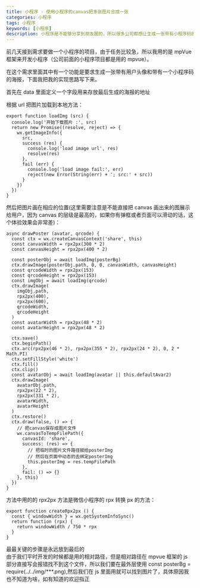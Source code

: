 ```yaml
---
title: 小程序 - 使用小程序的canvas把多张图片合成一张
categories: 小程序
tags: 小程序
keywords: [小程序]
description: 小程序是不能够分享到朋友圈的，所以很多公司都想让生成一张带有小程序码的图片，让用户分享到朋友圈，从而达到用户拉新的目的
---
```


前几天接到需求要做一个小程序的项目，由于任务比较急，所以我用的是 mpVue 框架来开发小程序（公司前面的小程序项目都是用的 mpvue）。

在这个需求里面其中有一个功能是要求生成一张带有用户头像和带有一个小程序码的海报，下面我把我的实现思路写下来。

首先在 data 里面定义一个字段用来存放最后生成的海报的地址

根据 url 把图片加载到本地方法：

```
export function loadImg (src) {
  console.log('开始下载图片 :', src)
  return new Promise((resolve, reject) => {
    wx.getImageInfo({
      src,
      success (res) {
        console.log('load image url', res)
        resolve(res)
      },
      fail (err) {
        console.log('load image fail:', err)
        reject(new Error(String(err) + '; src:' + src))
      }
    })
  })
}
```

然后把图片画在相应的位置(这里需要注意是不能直接把 canvas 画出来的图展示给用户，因为 canvas 的层级是最高的，如果你有弹框或者页面可以滑动的话，这个体验效果会非常差)：

```
async drawPoster (avatar, qrcode) {
  const ctx = wx.createCanvasContext('share', this)
  const canvasWidth = rpx2px(300 * 2)
  const canvasHeight = rpx2px(400 * 2)

  const posterObj = await loadImg(posterBg)
  ctx.drawImage(posterObj.path, 0, 0, canvasWidth, canvasHeight)
  const qrcodeWidth = rpx2px(153)
  const qrcodeHeight = rpx2px(153)
  const imgObj = await loadImg(qrcode)
  ctx.drawImage(
    imgObj.path,
    rpx2px(400),
    rpx2px(600),
    qrcodeWidth,
    qrcodeHeight
  )
  const avatarWidth = rpx2px(48 * 2)
  const avatarHeight = rpx2px(48 * 2)

  ctx.save()
  ctx.beginPath()
  ctx.arc(rpx2px(46 * 2), rpx2px(355 * 2), rpx2px(24 * 2), 0, 2 * Math.PI)
  ctx.setFillStyle('white')
  ctx.fill()
  ctx.clip()
  const avatarObj = await loadImg(avatar || this.defaultAvar2)
  ctx.drawImage(
    avatarObj.path,
    rpx2px(22 * 2),
    rpx2px(331 * 2),
    avatarWidth,
    avatarHeight
  )
  ctx.restore()
  ctx.draw(false, () => {
    // 把canvas保存成图片文件
    wx.canvasToTempFilePath({
      canvasId: 'share',
      success: (res) => {
        // 把临时的图片文件路径赋给posterImg
        // 然后在页面中动态的去绑定posterImg
        this.posterImg = res.tempFilePath
      },
      fail: () => {}
    }, this)
  })
}
```

方法中用的的 rpx2px 方法是微信小程序的 rpx 转换 px 的方法：

```
export function createRpx2px () {
  const { windowWidth } = wx.getSystemInfoSync()
  return function (rpx) {
    return windowWidth / 750 * rpx
  }
}
```

最最关键的步骤是永远放到最后的  
由于我们平时开发的时候都是用的相对路径，但是相对路径在 mpvue 框架的 js 部分直接写会报错找不到这个文件，所以我们要在最外层使用 const posterBg = require(../../img/\*\*\*.png),然后我们在 js 里面用就可以找到图片了，具体原因我也不知道为啥，如有知道的欢迎指正
